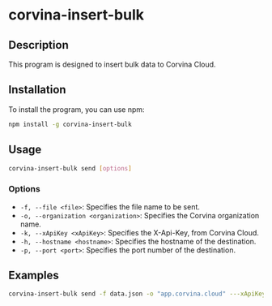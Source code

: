 # corvina-insert-bulk

## Description
This program is designed to insert bulk data to Corvina Cloud.

## Installation
To install the program, you can use npm:
```bash
npm install -g corvina-insert-bulk
```

## Usage
```bash
corvina-insert-bulk send [options]
```

### Options
- `-f, --file <file>`: Specifies the file name to be sent.
- `-o, --organization <organization>`: Specifies the Corvina organization name.
- `-k, --xApiKey <xApiKey>`: Specifies the X-Api-Key, from Corvina Cloud.
- `-h, --hostname <hostname>`: Specifies the hostname of the destination.
- `-p, --port <port>`: Specifies the port number of the destination.

## Examples
```bash
corvina-insert-bulk send -f data.json -o "app.corvina.cloud" ---xApiKey abc123
```